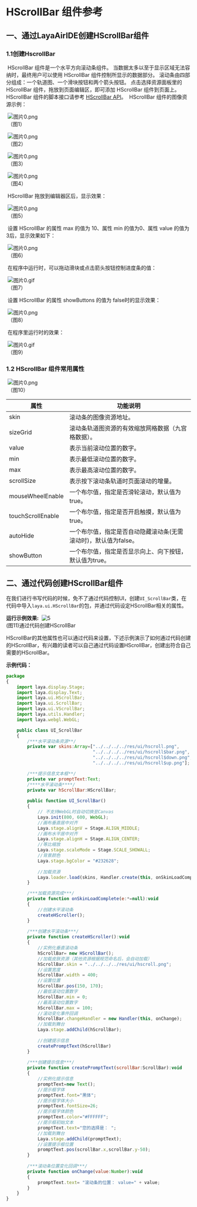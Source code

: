 # HScrollBar 组件参考



##  一、通过LayaAirIDE创建HScrollBar组件

###         1.1创建HscrollBar

​	HScrollBar 组件是一个水平方向滚动条组件。
​        当数据太多以至于显示区域无法容纳时，最终用户可以使用 HScrollBar 组件控制所显示的数据部分。
​        滚动条由四部分组成：一个轨道图、一个滑块按钮和两个箭头按钮。
​        点击选择资源面板里的 HScrollBar 组件，拖放到页面编辑区，即可添加 HScrollBar 组件到页面上。
​        HScrollBar 组件的脚本接口请参考 [HScrollBar API](http://layaair.ldc.layabox.com/api/index.html?category=Core&class=laya.ui.HScrollBar)。
​        HScrollBar 组件的图像资源示例：

​        ![图片0.png](img/1.png)<br/>
​    （图1）

​        ![图片0.png](img/2.png)<br/>
​    （图2）

​        ![图片0.png](img/3.png)<br/>
​    （图3）

​        ![图片0.png](img/4.png)<br/>
​    （图4）

​        HScrollBar 拖放到编辑器区后，显示效果：

​        ![图片0.png](img/5.png)<br/>
​    （图5）

​        设置 HScrollBar 的属性 max 的值为 10、属性 min 的值为0、属性 value 的值为3后，显示效果如下：

​        ![图片0.png](img/6.png)<br/>
​    （图6）

​        在程序中运行时，可以拖动滑块或点击箭头按钮控制进度条的值：

​        ![图片0.gif](gif/1.gif)<br/>
​    （图7）

​        设置 HScrollBar 的属性 showButtons 的值为 false时的显示效果：

​        ![图片0.png](img/7.png)<br/>
​    （图8）

​        在程序里运行时的效果：

​        ![图片0.gif](gif/2.gif)<br/>
​    （图9）

 

### 1.2 HScrollBar 组件常用属性

​        ![图片0.png](img/8.png)<br/>
​    （图10）

 

| **属性**            | **功能说明**                            |
| ----------------- | ----------------------------------- |
| skin              | 滚动条的图像资源地址。                         |
| sizeGrid          | 滚动条轨道图资源的有效缩放网格数据（九宫格数据）。           |
| value             | 表示当前滚动位置的数字。                        |
| min               | 表示最低滚动位置的数字。                        |
| max               | 表示最高滚动位置的数字。                        |
| scrollSize        | 表示按下滚动条轨道时页面滚动的增量。                  |
| mouseWheelEnable  | 一个布尔值，指定是否滑轮滚动，默认值为true。            |
| touchScrollEnable | 一个布尔值，指定是否开启触摸，默认值为true。            |
| autoHide          | 一个布尔值，指定是否自动隐藏滚动条(无需滚动时)，默认值为false。 |
| showButton        | 一个布尔值，指定是否显示向上、向下按钮，默认值为true。       |

 

## 二、通过代码创建HScrollBar组件

​	在我们进行书写代码的时候，免不了通过代码控制UI，创建`UI_ScrollBar`类，在代码中导入`laya.ui.HScrollBar`的包，并通过代码设定HScrollBar相关的属性。

**运行示例效果:**
​	![5](gif/4.gif)<br/>
​	(图11)通过代码创建HScrollBar

​	HScrollBar的其他属性也可以通过代码来设置，下述示例演示了如何通过代码创建的HScrollBar，有兴趣的读者可以自己通过代码设置HScrollBar，创建出符合自己需要的HScrollBar。

**示例代码：**

```javascript
package
{
	import laya.display.Stage;
	import laya.display.Text;
	import laya.ui.HScrollBar;
	import laya.ui.ScrollBar;
	import laya.ui.VScrollBar;
	import laya.utils.Handler;
	import laya.webgl.WebGL;

	public class UI_ScrollBar
	{
		/***水平滚动条资源**/
		private var skins:Array=["../../../../res/ui/hscroll.png", 
							 	 "../../../../res/ui/hscroll$bar.png", 
								 "../../../../res/ui/hscroll$down.png",
								 "../../../../res/ui/hscroll$up.png"];

		/***提示信息文本框**/
		private var promptText:Text;		
		/****水平滚动条****/
		private var hScrollBar:HScrollBar;		
		
		public function UI_ScrollBar()
		{
			// 不支持WebGL时自动切换至Canvas
			Laya.init(800, 600, WebGL);
			//画布垂直居中对齐
			Laya.stage.alignV = Stage.ALIGN_MIDDLE;
			//画布水平居中对齐
			Laya.stage.alignH = Stage.ALIGN_CENTER;
			//等比缩放
			Laya.stage.scaleMode = Stage.SCALE_SHOWALL;
			//背景颜色
			Laya.stage.bgColor = "#232628";
			
			//加载资源
			Laya.loader.load(skins, Handler.create(this, onSkinLoadComplete));
		}

		/***加载资源完成***/
		private function onSkinLoadComplete(e:*=null):void
		{
			//创建水平滚动条
			createHScroller();
		}
		
		/***创建水平滚动条***/
		private function createHScroller():void 
		{
			//实例化垂直滚动条
			hScrollBar= new HScrollBar();
			//加载皮肤资源（其他资源根据规范命名后，会自动加载）
			hScrollBar.skin = "../../../../res/ui/hscroll.png";
			//设置宽度
			hScrollBar.width = 400;
			//设置位置
			hScrollBar.pos(150, 170);
			//最低滚动位置数字
			hScrollBar.min = 0;
			//最高滚动位置数字
			hScrollBar.max = 100;
			//滚动变化事件回调
			hScrollBar.changeHandler = new Handler(this, onChange);
			//加载到舞台
			Laya.stage.addChild(hScrollBar);
			
			//创建提示信息
			createPromptText(hScrollBar)
		}		
		
		/***创建提示信息***/
		private function createPromptText(scrollBar:ScrollBar):void
		{
			//实例化提示信息
			promptText=new Text();
			//提示框字体
			promptText.font="黑体";
			//提示框字体大小
			promptText.fontSize=26;
			//提示框字体颜色
			promptText.color="#FFFFFF";
			//提示框初始文本
			promptText.text="您的选择是： ";
			//加载到舞台
			Laya.stage.addChild(promptText);
			//设置提示框位置
			promptText.pos(scrollBar.x,scrollBar.y-50);
		}
		
		/***滚动条位置变化回调***/
		private function onChange(value:Number):void 
		{
			promptText.text= "滚动条的位置： value=" + value;
		}
	}
}
```

